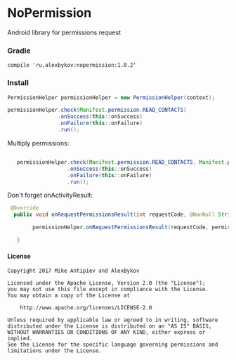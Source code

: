 # NoPermission
Android library for permissions request


### Gradle

    compile 'ru.alexbykov:nopermission:1.0.2'


### Install

```java
PermissionHelper permissionHelper = new PermissionHelper(context);

permissionHelper.check(Manifest.permission.READ_CONTACTS)
                .onSuccess(this::onSuccess)
                .onFailure(this::onFailure)
                .run();
```

Multiply permissions:

```java

   permissionHelper.check(Manifest.permission.READ_CONTACTS, Manifest.permission.READ_CONTACTS, Manifest.permission.READ_PHONE_STATE)
                   .onSuccess(this::onSuccess)
                   .onFailure(this::onFailure)
                   .run();
```

Don't forget onActivityResult:

```java
 @Override
  public void onRequestPermissionsResult(int requestCode, @NonNull String[] permissions, @NonNull int[] grantResults)

        permissionHelper.onRequestPermissionsResult(requestCode, permissions, grantResults);

   }
```


#### License
```
Copyright 2017 Mike Antipiev and AlexBykov

Licensed under the Apache License, Version 2.0 (the "License");
you may not use this file except in compliance with the License.
You may obtain a copy of the License at

    http://www.apache.org/licenses/LICENSE-2.0

Unless required by applicable law or agreed to in writing, software
distributed under the License is distributed on an "AS IS" BASIS,
WITHOUT WARRANTIES OR CONDITIONS OF ANY KIND, either express or implied.
See the License for the specific language governing permissions and
limitations under the License.